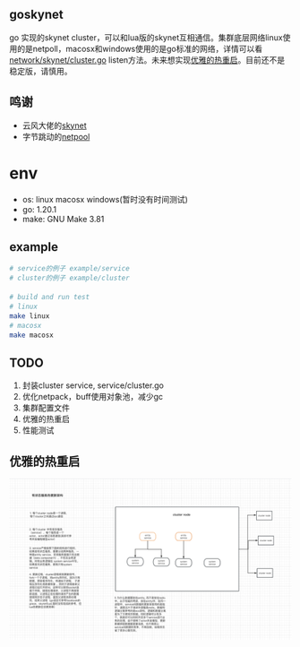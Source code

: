## goskynet
go 实现的skynet cluster，可以和lua版的skynet互相通信。集群底层网络linux使用的是netpoll，macosx和windows使用的是go标准的网络，详情可以看[network/skynet/cluster.go](network/skynet/cluster.go) listen方法。未来想实现[优雅的热重启](#优雅的热重启)。目前还不是稳定版，请慎用。
## 鸣谢
* 云风大佬的[skynet](https://github.com/cloudwu/skynet.git)
* 字节跳动的[netpool](https://github.com/cloudwego/hertz/tree/develop/pkg/network/netpoll)
# env
* os: linux macosx windows(暂时没有时间测试)
* go: 1.20.1
* make: GNU Make 3.81

## example
```bash
# service的例子 example/service
# cluster的例子 example/cluster

# build and run test
# linux
make linux
# macosx
make macosx
```

## TODO
1. 封装cluster service, service/cluster.go
2. 优化netpack，buff使用对象池，减少gc
3. 集群配置文件
4. 优雅的热重启
5. 性能测试
## 优雅的热重启
![hot_reload](img/hot_reload.jpg)